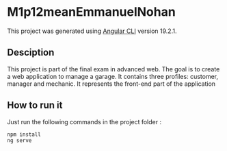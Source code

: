 # M1p12meanEmmanuelNohan

This project was generated using [Angular CLI](https://github.com/angular/angular-cli) version 19.2.1.

## Desciption

This project is part of the final exam in advanced web. The goal is to create a web application to manage a garage. It contains three profiles: customer, manager and mechanic. It represents the front-end part of the application

## How to run it

Just run the following commands in the project folder :

```bash
npm install
ng serve
```
